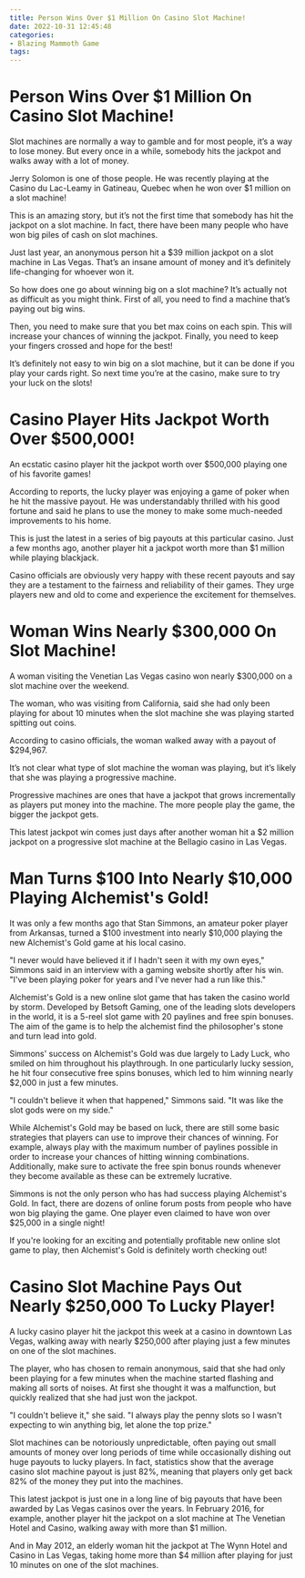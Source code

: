 ```yaml
---
title: Person Wins Over $1 Million On Casino Slot Machine!
date: 2022-10-31 12:45:48
categories:
- Blazing Mammoth Game
tags:
---
```



#  Person Wins Over $1 Million On Casino Slot Machine!

Slot machines are normally a way to gamble and for most people, it’s a way to lose money. But every once in a while, somebody hits the jackpot and walks away with a lot of money.

Jerry Solomon is one of those people. He was recently playing at the Casino du Lac-Leamy in Gatineau, Quebec when he won over $1 million on a slot machine!

This is an amazing story, but it’s not the first time that somebody has hit the jackpot on a slot machine. In fact, there have been many people who have won big piles of cash on slot machines.

Just last year, an anonymous person hit a $39 million jackpot on a slot machine in Las Vegas. That’s an insane amount of money and it’s definitely life-changing for whoever won it.

So how does one go about winning big on a slot machine? It’s actually not as difficult as you might think. First of all, you need to find a machine that’s paying out big wins.

Then, you need to make sure that you bet max coins on each spin. This will increase your chances of winning the jackpot. Finally, you need to keep your fingers crossed and hope for the best!

It’s definitely not easy to win big on a slot machine, but it can be done if you play your cards right. So next time you’re at the casino, make sure to try your luck on the slots!

#  Casino Player Hits Jackpot Worth Over $500,000!

An ecstatic casino player hit the jackpot worth over $500,000 playing one of his favorite games!

According to reports, the lucky player was enjoying a game of poker when he hit the massive payout. He was understandably thrilled with his good fortune and said he plans to use the money to make some much-needed improvements to his home.

This is just the latest in a series of big payouts at this particular casino. Just a few months ago, another player hit a jackpot worth more than $1 million while playing blackjack.

Casino officials are obviously very happy with these recent payouts and say they are a testament to the fairness and reliability of their games. They urge players new and old to come and experience the excitement for themselves.

#  Woman Wins Nearly $300,000 On Slot Machine!

A woman visiting the Venetian Las Vegas casino won nearly $300,000 on a slot machine over the weekend.

The woman, who was visiting from California, said she had only been playing for about 10 minutes when the slot machine she was playing started spitting out coins.

According to casino officials, the woman walked away with a payout of $294,967.

It’s not clear what type of slot machine the woman was playing, but it’s likely that she was playing a progressive machine.

Progressive machines are ones that have a jackpot that grows incrementally as players put money into the machine. The more people play the game, the bigger the jackpot gets.

This latest jackpot win comes just days after another woman hit a $2 million jackpot on a progressive slot machine at the Bellagio casino in Las Vegas.

#  Man Turns $100 Into Nearly $10,000 Playing Alchemist's Gold!

It was only a few months ago that Stan Simmons, an amateur poker player from Arkansas, turned a $100 investment into nearly $10,000 playing the new Alchemist's Gold game at his local casino.

"I never would have believed it if I hadn't seen it with my own eyes," Simmons said in an interview with a gaming website shortly after his win. "I've been playing poker for years and I've never had a run like this."

Alchemist's Gold is a new online slot game that has taken the casino world by storm. Developed by Betsoft Gaming, one of the leading slots developers in the world, it is a 5-reel slot game with 20 paylines and free spin bonuses. The aim of the game is to help the alchemist find the philosopher's stone and turn lead into gold.

Simmons' success on Alchemist's Gold was due largely to Lady Luck, who smiled on him throughout his playthrough. In one particularly lucky session, he hit four consecutive free spins bonuses, which led to him winning nearly $2,000 in just a few minutes.

"I couldn't believe it when that happened," Simmons said. "It was like the slot gods were on my side."

While Alchemist's Gold may be based on luck, there are still some basic strategies that players can use to improve their chances of winning. For example, always play with the maximum number of paylines possible in order to increase your chances of hitting winning combinations. Additionally, make sure to activate the free spin bonus rounds whenever they become available as these can be extremely lucrative.

Simmons is not the only person who has had success playing Alchemist's Gold. In fact, there are dozens of online forum posts from people who have won big playing the game. One player even claimed to have won over $25,000 in a single night!

If you're looking for an exciting and potentially profitable new online slot game to play, then Alchemist's Gold is definitely worth checking out!

#  Casino Slot Machine Pays Out Nearly $250,000 To Lucky Player!

A lucky casino player hit the jackpot this week at a casino in downtown Las Vegas, walking away with nearly $250,000 after playing just a few minutes on one of the slot machines.

The player, who has chosen to remain anonymous, said that she had only been playing for a few minutes when the machine started flashing and making all sorts of noises. At first she thought it was a malfunction, but quickly realized that she had just won the jackpot.

"I couldn't believe it," she said. "I always play the penny slots so I wasn't expecting to win anything big, let alone the top prize."

Slot machines can be notoriously unpredictable, often paying out small amounts of money over long periods of time while occasionally dishing out huge payouts to lucky players. In fact, statistics show that the average casino slot machine payout is just 82%, meaning that players only get back 82% of the money they put into the machines.

This latest jackpot is just one in a long line of big payouts that have been awarded by Las Vegas casinos over the years. In February 2016, for example, another player hit the jackpot on a slot machine at The Venetian Hotel and Casino, walking away with more than $1 million.

And in May 2012, an elderly woman hit the jackpot at The Wynn Hotel and Casino in Las Vegas, taking home more than $4 million after playing for just 10 minutes on one of the slot machines.